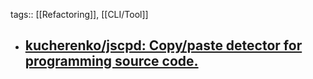 tags:: [[Refactoring]], [[CLI/Tool]]

- [kucherenko/jscpd: Copy/paste detector for programming source code.](https://github.com/kucherenko/jscpd)
	-